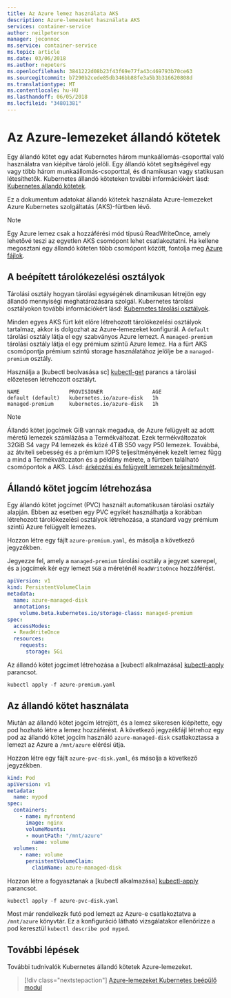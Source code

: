```yaml
---
title: Az Azure lemez használata AKS
description: Azure-lemezeket használata AKS
services: container-service
author: neilpeterson
manager: jeconnoc
ms.service: container-service
ms.topic: article
ms.date: 03/06/2018
ms.author: nepeters
ms.openlocfilehash: 3841222d08b23f43f69e77fa43c469793b70ce63
ms.sourcegitcommit: b7290b2cede85db346bb88fe3a5b3b316620808d
ms.translationtype: MT
ms.contentlocale: hu-HU
ms.lasthandoff: 06/05/2018
ms.locfileid: "34801381"
---
```

# <a name="persistent-volumes-with-azure-disks"></a>Az Azure-lemezeket állandó kötetek

Egy állandó kötet egy adat Kubernetes három munkaállomás-csoporttal való használatra van kiépítve tároló jelöli. Egy állandó kötet segítségével egy vagy több három munkaállomás-csoporttal, és dinamikusan vagy statikusan létesíthetők. Kubernetes állandó köteteken további információkért lásd: [Kubernetes állandó kötetek][kubernetes-volumes].

Ez a dokumentum adatokat állandó kötetek használata Azure-lemezeket Azure Kubernetes szolgáltatás (AKS)-fürtben lévő.

> [!NOTE]
> Egy Azure lemez csak a hozzáférési mód típusú ReadWriteOnce, amely lehetővé teszi az egyetlen AKS csomópont lehet csatlakoztatni. Ha kellene megosztani egy állandó köteten több csomópont között, fontolja meg [Azure fájlok][azure-files-pvc].

## <a name="built-in-storage-classes"></a>A beépített tárolókezelési osztályok

Tárolási osztály hogyan tárolási egységének dinamikusan létrejön egy állandó mennyiségi meghatározására szolgál. Kubernetes tárolási osztályokon további információkért lásd: [Kubernetes tárolási osztályok][kubernetes-storage-classes].

Minden egyes AKS fürt két előre létrehozott tárolókezelési osztályok tartalmaz, akkor is dolgozhat az Azure-lemezeket konfigurál. A `default` tárolási osztály látja el egy szabványos Azure lemezt. A `managed-premium` tárolási osztály látja el egy prémium szintű Azure lemez. Ha a fürt AKS csomópontja prémium szintű storage használatához jelölje be a `managed-premium` osztály.

Használja a [kubectl beolvasása sc] [ kubectl-get] parancs a tárolási előzetesen létrehozott osztályt.

```console
NAME                PROVISIONER                AGE
default (default)   kubernetes.io/azure-disk   1h
managed-premium     kubernetes.io/azure-disk   1h
```

> [!NOTE]
> Állandó kötet jogcímek GiB vannak megadva, de Azure felügyelt az adott méretű lemezek számlázása a Termékváltozat. Ezek termékváltozatok 32GiB S4 vagy P4 lemezek és közé 4TiB S50 vagy P50 lemezek. Továbbá, az átviteli sebesség és a prémium IOPS teljesítményének kezelt lemez függ a mind a Termékváltozaton és a példány mérete, a fürtben található csomópontok a AKS. Lásd: [árképzési és felügyelt lemezek teljesítményét][managed-disk-pricing-performance].

## <a name="create-persistent-volume-claim"></a>Állandó kötet jogcím létrehozása

Egy állandó kötet jogcímet (PVC) használt automatikusan tárolási osztály alapján. Ebben az esetben egy PVC egyikét használhatja a korábban létrehozott tárolókezelési osztályok létrehozása, a standard vagy prémium szintű Azure felügyelt lemezes.

Hozzon létre egy fájlt `azure-premium.yaml`, és másolja a következő jegyzékben.

Jegyezze fel, amely a `managed-premium` tárolási osztály a jegyzet szerepel, és a jogcímek kér egy lemezt `5GB` a méreténél `ReadWriteOnce` hozzáférést.

```yaml
apiVersion: v1
kind: PersistentVolumeClaim
metadata:
  name: azure-managed-disk
  annotations:
    volume.beta.kubernetes.io/storage-class: managed-premium
spec:
  accessModes:
  - ReadWriteOnce
  resources:
    requests:
      storage: 5Gi
```

Az állandó kötet jogcímet létrehozása a [kubectl alkalmazása] [ kubectl-apply] parancsot.

```azurecli-interactive
kubectl apply -f azure-premium.yaml
```

## <a name="using-the-persistent-volume"></a>Az állandó kötet használata

Miután az állandó kötet jogcím létrejött, és a lemez sikeresen kiépítette, egy pod hozható létre a lemez hozzáférést. A következő jegyzékfájl létrehoz egy pod az állandó kötet jogcím használó `azure-managed-disk` csatlakoztassa a lemezt az Azure a `/mnt/azure` elérési útja.

Hozzon létre egy fájlt `azure-pvc-disk.yaml`, és másolja a következő jegyzékben.

```yaml
kind: Pod
apiVersion: v1
metadata:
  name: mypod
spec:
  containers:
    - name: myfrontend
      image: nginx
      volumeMounts:
      - mountPath: "/mnt/azure"
        name: volume
  volumes:
    - name: volume
      persistentVolumeClaim:
        claimName: azure-managed-disk
```

Hozzon létre a fogyasztanak a [kubectl alkalmazása] [ kubectl-apply] parancsot.

```azurecli-interactive
kubectl apply -f azure-pvc-disk.yaml
```

Most már rendelkezik futó pod lemezt az Azure-e csatlakoztatva a `/mnt/azure` könyvtár. Ez a konfiguráció látható vizsgálatakor ellenőrizze a pod keresztül `kubectl describe pod mypod`.

## <a name="next-steps"></a>További lépések

További tudnivalók Kubernetes állandó kötetek Azure-lemezeket.

> [!div class="nextstepaction"]
> [Azure-lemezeket Kubernetes beépülő modul][azure-disk-volume]

<!-- LINKS - external -->
[access-modes]: https://kubernetes.io/docs/concepts/storage/persistent-volumes/#access-modes
[kubectl-apply]: https://kubernetes.io/docs/reference/generated/kubectl/kubectl-commands#apply
[kubectl-get]: https://kubernetes.io/docs/reference/generated/kubectl/kubectl-commands#get
[kubernetes-storage-classes]: https://kubernetes.io/docs/concepts/storage/storage-classes/
[kubernetes-volumes]: https://kubernetes.io/docs/concepts/storage/persistent-volumes/
[managed-disk-pricing-performance]: https://azure.microsoft.com/pricing/details/managed-disks/

<!-- LINKS - internal -->
[azure-disk-volume]: azure-disk-volume.md 
[azure-files-pvc]: azure-files-dynamic-pv.md
[premium-storage]: ../virtual-machines/windows/premium-storage.md
